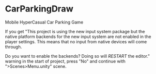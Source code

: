 # CarParkingDraw
Mobile HyperCasual Car Parking Game

If you get "This project is using the new input system package but the native platform backends for the new input system are not enabled in the player settings. This means that no input from native devices will come through.

Do you want to enable the backends? Doing so will *RESTART* the editor." warning in the start of project, press "No" and continue with ">Scenes>Menu.unity" scene.